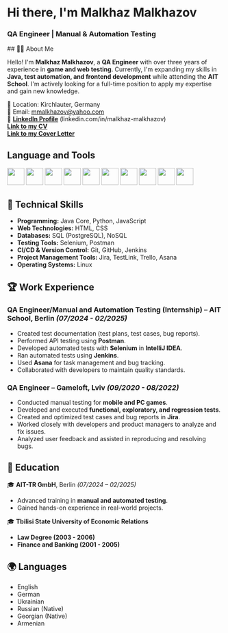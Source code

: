 
<h1 aligh="center">Hi there, I'm Malkhaz Malkhazov</h1>
<h3 aligh="center"> QA Engineer | Manual & Automation Testing</h3>
## 👨‍💻 About Me    

Hello! I'm **Malkhaz Malkhazov**, a **QA Engineer** with over three years of experience in **game and web testing**. Currently, I'm expanding my skills in **Java, test automation, and frontend development** while attending the **AIT School**. I'm actively looking for a full-time position to apply my expertise and gain new knowledge.

📍 Location: Kirchlauter, Germany  
📧 Email: [mmalkhazov@yahoo.com](mailto:mmalkhazov@yahoo.com)  
🔗 [**LinkedIn Profile**](#) (linkedin.com/in/malkhaz-malkhazov)  
[**Link to my CV**](https://drive.google.com/file/d/1OonixWAld4Y_YNkHxef9dCpyeEZbgdri/view?usp=sharing)  
[**Link to my Cover Letter**](https://drive.google.com/file/d/1mpVeRGvD_y2NdU6E1k4cgQS2RTZqrUH6/view?usp=sharing)


## Language and Tools
<p align ="left"> 
<img src="https://cdn.jsdelivr.net/gh/devicons/devicon@latest/icons/java/java-original-wordmark.svg" height="40" width="40"/>  
<img src="https://cdn.jsdelivr.net/gh/devicons/devicon@latest/icons/python/python-original.svg"  height="40" width="40"/>
<img src="https://cdn.jsdelivr.net/gh/devicons/devicon@latest/icons/javascript/javascript-original.svg"  height="40" width="40"/>
<img src="https://cdn.jsdelivr.net/gh/devicons/devicon@latest/icons/html5/html5-original.svg"  height="40" width="40"/>
<img src="https://cdn.jsdelivr.net/gh/devicons/devicon@latest/icons/css3/css3-original.svg"  height="40" width="40"/>
<img src="https://cdn.jsdelivr.net/gh/devicons/devicon@latest/icons/postgresql/postgresql-plain-wordmark.svg"  height="40" width="40"/>
<img src="https://cdn.jsdelivr.net/gh/devicons/devicon@latest/icons/jira/jira-original-wordmark.svg"  height="40" width="40"/>
<img src="https://cdn.jsdelivr.net/gh/devicons/devicon@latest/icons/trello/trello-original-wordmark.svg"  height="40" width="40"/>
<img src="https://cdn.jsdelivr.net/gh/devicons/devicon@latest/icons/postman/postman-original-wordmark.svg"  height="40" width="40"/>
<img src="https://cdn.jsdelivr.net/gh/devicons/devicon@latest/icons/trello/trello-original-wordmark.svg"  height="40" width="40"/>  

</p>

## 🔧 Technical Skills
- **Programming:** Java Core, Python, JavaScript
- **Web Technologies:** HTML, CSS
- **Databases:** SQL (PostgreSQL), NoSQL
- **Testing Tools:** Selenium, Postman
- **CI/CD & Version Control:** Git, GitHub, Jenkins
- **Project Management Tools:** Jira, TestLink, Trello, Asana
- **Operating Systems:** Linux

## 🏆 Work Experience
### **QA Engineer/Manual and Automation Testing (Internship)** – AIT School, Berlin *(07/2024 - 02/2025)*
- Created test documentation (test plans, test cases, bug reports).
- Performed API testing using **Postman**.
- Developed automated tests with **Selenium** in **IntelliJ IDEA**.
- Ran automated tests using **Jenkins**.
- Used **Asana** for task management and bug tracking.
- Collaborated with developers to maintain quality standards.

### **QA Engineer** – Gameloft, Lviv *(09/2020 - 08/2022)*
- Conducted manual testing for **mobile and PC games**.
- Developed and executed **functional, exploratory, and regression tests**.
- Created and optimized test cases and bug reports in **Jira**.
- Worked closely with developers and product managers to analyze and fix issues.
- Analyzed user feedback and assisted in reproducing and resolving bugs.



## 📜 Education
🎓 **AIT-TR GmbH**, Berlin *(07/2024 – 02/2025)*  
- Advanced training in **manual and automated testing**.
- Gained hands-on experience in real-world projects.

🎓 **Tbilisi State University of Economic Relations**
- **Law Degree (2003 - 2006)**
- **Finance and Banking (2001 - 2005)**

## 🌍 Languages
- English
- German
- Ukrainian
- Russian (Native)
- Georgian (Native)
- Armenian